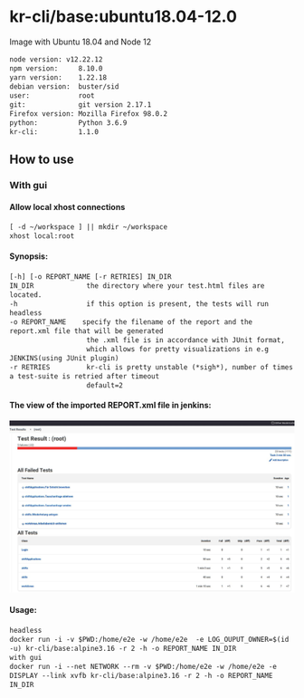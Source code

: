 # kr-cli/base:ubuntu18.04-12.0

Image with Ubuntu 18.04 and Node 12

```
node version: v12.22.12 
npm version:     8.10.0 
yarn version:    1.22.18 
debian version:  buster/sid 
user:            root 
git:             git version 2.17.1 
Firefox version: Mozilla Firefox 98.0.2 
python:          Python 3.6.9 
kr-cli:          1.1.0   
``` 



## How to use
### With gui
#### Allow local xhost connections 
```shell
[ -d ~/workspace ] || mkdir ~/workspace
xhost local:root
```
#### Synopsis: 
```shell
[-h] [-o REPORT_NAME [-r RETRIES] IN_DIR
IN_DIR             the directory where your test.html files are located. 
-h                 if this option is present, the tests will run headless
-o REPORT_NAME    specify the filename of the report and the report.xml file that will be generated 
                   the .xml file is in accordance with JUnit format, 
                   which allows for pretty visualizations in e.g JENKINS(using JUnit plugin)
-r RETRIES         kr-cli is pretty unstable (*sigh*), number of times a test-suite is retried after timeout
                   default=2
```
#### The view of the imported REPORT.xml file in jenkins:
![image](jenkins_integration.jpg)
#### Usage:
```shell
headless
docker run -i -v $PWD:/home/e2e -w /home/e2e  -e LOG_OUPUT_OWNER=$(id -u) kr-cli/base:alpine3.16 -r 2 -h -o REPORT_NAME IN_DIR  
with gui
docker run -i --net NETWORK --rm -v $PWD:/home/e2e -w /home/e2e -e DISPLAY --link xvfb kr-cli/base:alpine3.16 -r 2 -h -o REPORT_NAME IN_DIR
```


